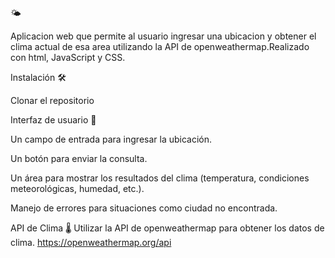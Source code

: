 🌤️

Aplicacion web que permite al usuario ingresar una ubicacion y obtener el clima actual de esa area utilizando la API de openweathermap.Realizado con html, JavaScript y CSS.


Instalación 🛠️

Clonar el repositorio

Interfaz de usuario 📱

Un campo de entrada para ingresar la ubicación.

Un botón para enviar la consulta.

Un área para mostrar los resultados del clima (temperatura, condiciones meteorológicas, humedad, etc.).

Manejo de errores para situaciones como ciudad no encontrada.



API de Clima 🌡️
Utilizar la API de openweathermap para obtener los datos de clima. https://openweathermap.org/api 
